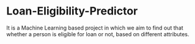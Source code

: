 # Loan-Eligibility-Predictor
It is a Machine Learning based project in which we aim to find out that whether a person is eligible for loan or not, based on different attributes.
